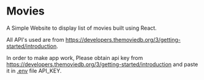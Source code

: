 # Movies
A Simple Website to display list of movies built using React.

All API's used are from https://developers.themoviedb.org/3/getting-started/introduction.

In order to make app work, Please obtain api key from https://developers.themoviedb.org/3/getting-started/introduction and paste it in [.env](https://github.com/Harishn28/movies/blob/master/.env)  file API_KEY.
